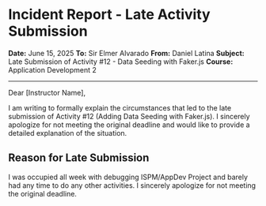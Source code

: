 # Incident Report - Late Activity Submission

**Date:** June 15, 2025
**To:** Sir Elmer Alvarado
**From:** Daniel Latina
**Subject:** Late Submission of Activity #12 - Data Seeding with Faker.js
**Course:** Application Development 2

---

Dear [Instructor Name],

I am writing to formally explain the circumstances that led to the late submission of Activity #12 (Adding Data Seeding with Faker.js). I sincerely apologize for not meeting the original deadline and would like to provide a detailed explanation of the situation.

## Reason for Late Submission

I was occupied all week with debugging ISPM/AppDev Project and barely had any time to do any other activities. I sincerely apologize for not meeting the original deadline.
